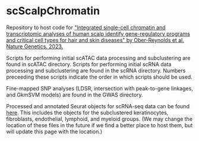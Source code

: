 # scScalpChromatin

Repository to host code for ["Integrated single-cell chromatin and transcriptomic analyses of human scalp identify gene-regulatory programs and critical cell types for hair and skin diseases" by Ober-Reynolds et al. Nature Genetics. 2023.](https://doi.org/10.1038/s41588-023-01445-4)

Scripts for performing initial scATAC data processing and subclustering are found in scATAC directory. Scripts for performing initial scRNA data processing and subclustering are found in the scRNA directory. Numbers preceeding these scripts indicate the order in which scripts should be used.

Fine-mapped SNP analyses (LDSR, intersection with peak-to-gene linkages, and GkmSVM models) are found in the GWAS directory.

Processed and annotated Seurat objects for scRNA-seq data can be found [here](https://drive.google.com/drive/folders/1klScH010LvYxdU-TZiSkGVip9IrilZN2?usp=sharing). This includes the objects for the subclustered keratinocytes, fibroblasts, endothelial, lymphoid, and myeloid groups. (We may change the location of these files in the future if we find a better place to host them, but will update this page with the location.)
